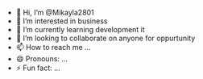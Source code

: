 - 👋 Hi, I’m @Mikayla2801
- 👀 I’m interested in business 
- 🌱 I’m currently learning development it
- 💞️ I’m looking to collaborate on anyone for oppurtunity
- 📫 How to reach me ...
- 😄 Pronouns: ...
- ⚡ Fun fact: ...

<!---
Mikayla2801/Mikayla2801 is a ✨ special ✨ repository because its `README.md` (this file) appears on your GitHub profile.
You can click the Preview link to take a look at your changes.
--->
